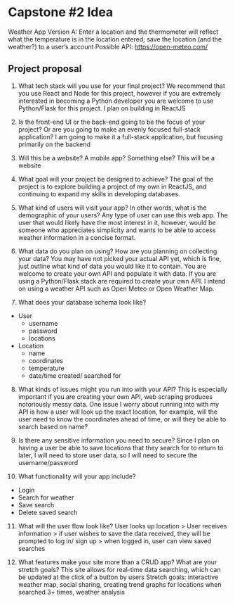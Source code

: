 # Capstone #2 Idea

Weather App
Version A: Enter a location and the thermometer will reflect what the temperature is in the location entered; save the location (and the weather?) to a user’s account
Possible API: https://open-meteo.com/ 

## Project proposal
1. What tech stack will you use for your final project? We recommend that you use React and Node for this project, however if you are extremely interested in becoming a Python developer you are welcome to use Python/Flask for this project.
I plan on building in ReactJS

2. Is the front-end UI or the back-end going to be the focus of your project? Or are you going to make an evenly focused full-stack application?
I am going to make it a full-stack application, but focusing primarily on the backend

3. Will this be a website? A mobile app? Something else?
This will be a website

4. What goal will your project be designed to achieve?
The goal of the project is to explore building a project of my own in ReactJS, and continuing to expand my skills in developing databases. 

5. What kind of users will visit your app? In other words, what is the demographic of your users?
Any type of user can use this web app. The user that would likely have the most interest in it, however, would be someone who appreciates simplicity and wants to be able to access weather information in a concise format. 

6. What data do you plan on using? How are you planning on collecting your data? You may have not picked your actual API yet, which is fine, just outline what kind of data you would like it to contain. You are welcome to create your own API and populate it with data. If you are using a Python/Flask stack are required to create your own API.
I intend on using a weather API such as Open Meteo or Open Weather Map.

7. What does your database schema look like?
- User
    - username
    - password
    - locations
- Location
    - name
    - coordinates
    - temperature
    - date/time created/ searched for

8. What kinds of issues might you run into with your API? This is especially important if you are creating your own API, web scraping produces notoriously messy data. 
One issue I worry about running into with my API is how a user will look up the exact location, for example, will the user need to know the coordinates ahead of time, or will they be able to search based on name?

9. Is there any sensitive information you need to secure? 
Since I plan on having a user be able to save locations that they search for to return to later, I will need to store user data, so I will need to secure the username/password

10. What functionality will your app include? 
- Login
- Search for weather
- Save search
- Delete saved search

11. What will the user flow look like? 
User looks up location > User receives information > if user wishes to save the data received, they will be prompted to log in/ sign up > when logged in, user can view saved searches

12. What features make your site more than a CRUD app? What are your stretch goals?
This site allows for real-time data searching, which can be updated at the click of a button by users
Stretch goals: interactive weather map, social sharing, creating trend graphs for locations when searched 3+ times, weather analysis
